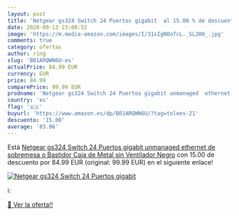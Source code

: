 ```yaml
---
layout: post
title: 'Netgear gs324 Switch 24 Puertos gigabit  al 15.00 % de descuento'
date: 2020-09-13 23:00:52
image: 'https://m.media-amazon.com/images/I/31sIgNOoTcL._SL200_.jpg'
comments: true
category: ofertas
author: ring
slug: 'B01ARQWN6U-es'
actualPrice: 84.99 EUR
currency: EUR
price: 84.99
comparePrice: 99.99 EUR
prodname: 'Netgear gs324 Switch 24 Puertos gigabit unmanaged  ethernet de sobremesa o Bastidor  Caja de Metal sin Ventilador  Negro'
country: 'es'
flag: '🇪🇸'
buyurl: 'https://www.amazon.es/dp/B01ARQWN6U/?tag=tolees-21'
descuento: '15.00'
average: '83.96'
---
```


Está [Netgear gs324 Switch 24 Puertos gigabit unmanaged  ethernet de sobremesa o Bastidor  Caja de Metal sin Ventilador  Negro](https://www.amazon.es/dp/B01ARQWN6U/?tag=tolees-21) con 15.00 de descuento por 84.99 EUR (original: 99.99 EUR) en el siguiente enlace!

[![Netgear gs324 Switch 24 Puertos gigabit ](https://m.media-amazon.com/images/I/31sIgNOoTcL._SL200_.jpg)](https://www.amazon.es/dp/B01ARQWN6U/?tag=tolees-21)

ℹ️:


[🛒 Ver la oferta!!](https://www.amazon.es/dp/B01ARQWN6U/?tag=tolees-21)

